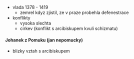 - vlada 1378 - 1419
	- zemrel kdyz zjistil, ze v praze probehla defenestrace
- konflikty
	- vysoka slechta
	- cirkev (konflikt s arcibiskupem kvuli schizmatu)
#### Johanek z Pomuku (jan nepomucky)
- blizky vztah s arcibiskupem